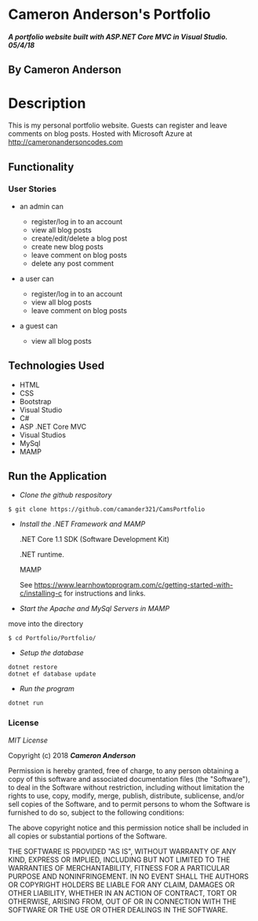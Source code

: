 # Cameron Anderson's Portfolio

##### A portfolio website built with ASP.NET Core MVC in Visual Studio.  05/4/18

## By Cameron Anderson

# Description
This is my personal portfolio website. Guests can register and leave comments on blog posts.
Hosted with Microsoft Azure at http://cameronandersoncodes.com

## Functionality
### User Stories
* an admin can
  * register/log in to an account
  * view all blog posts
  * create/edit/delete a blog post
  * create new blog posts
  * leave comment on blog posts
  * delete any post comment

* a user can
  * register/log in to an account
  * view all blog posts
  * leave comment on blog posts

* a guest can
  * view all blog posts

## Technologies Used
* HTML
* CSS
* Bootstrap
* Visual Studio
* C#
* ASP .NET Core MVC
* Visual Studios
* MySql
* MAMP

## Run the Application  

  * _Clone the github respository_
  ```
  $ git clone https://github.com/camander321/CamsPortfolio
  ```

  * _Install the .NET Framework and MAMP_

    .NET Core 1.1 SDK (Software Development Kit)

    .NET runtime.

    MAMP

    See https://www.learnhowtoprogram.com/c/getting-started-with-c/installing-c for instructions and links.

* _Start the Apache and MySql Servers in MAMP_

 move into the directory
 ```
 $ cd Portfolio/Portfolio/
 ```

*  _Setup the database_

  ```
  dotnet restore
  dotnet ef database update
  ```
*  _Run the program_
  ```
  dotnet run
  ```


### License

*MIT License*

Copyright (c) 2018 **_Cameron Anderson_**

Permission is hereby granted, free of charge, to any person obtaining a copy
of this software and associated documentation files (the "Software"), to deal
in the Software without restriction, including without limitation the rights
to use, copy, modify, merge, publish, distribute, sublicense, and/or sell
copies of the Software, and to permit persons to whom the Software is
furnished to do so, subject to the following conditions:

The above copyright notice and this permission notice shall be included in all
copies or substantial portions of the Software.

THE SOFTWARE IS PROVIDED "AS IS", WITHOUT WARRANTY OF ANY KIND, EXPRESS OR
IMPLIED, INCLUDING BUT NOT LIMITED TO THE WARRANTIES OF MERCHANTABILITY,
FITNESS FOR A PARTICULAR PURPOSE AND NONINFRINGEMENT. IN NO EVENT SHALL THE
AUTHORS OR COPYRIGHT HOLDERS BE LIABLE FOR ANY CLAIM, DAMAGES OR OTHER
LIABILITY, WHETHER IN AN ACTION OF CONTRACT, TORT OR OTHERWISE, ARISING FROM,
OUT OF OR IN CONNECTION WITH THE SOFTWARE OR THE USE OR OTHER DEALINGS IN THE
SOFTWARE.
